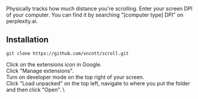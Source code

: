 Physically tracks how much distance you're scrolling. Enter your screen DPI of your computer. You can find it by searching "[computer type] DPI" on perplexity.ai. 


## Installation

```
git clone https://github.com/vncntt/scroll.git
```
Click on the extensions icon in Google.  
Click "Manage extensions".\
Turn on developer mode on the top right of your screen.\
Click "Load unpacked" on the top left, navigate to where you put the folder and then click "Open". \